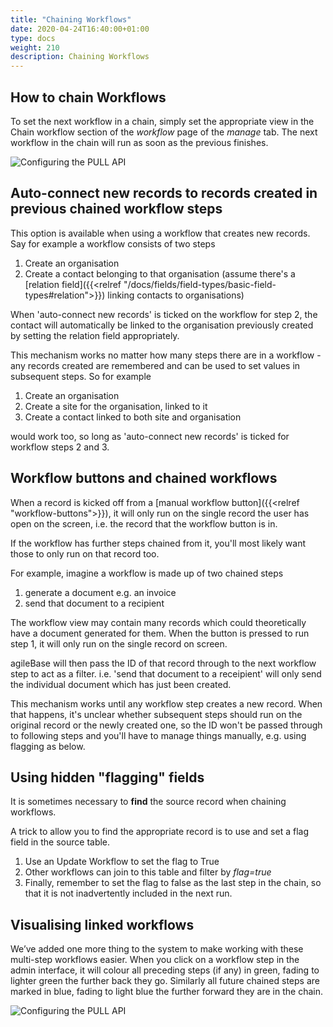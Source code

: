 ```yaml
---
title: "Chaining Workflows"
date: 2020-04-24T16:40:00+01:00
type: docs
weight: 210
description: Chaining Workflows
---
```


## How to chain Workflows

To set the next workflow in a chain, simply set the appropriate view in the Chain workflow section of the _workflow_ page of the _manage_ tab. The next workflow in the chain will run as soon as the previous finishes.

![Configuring the PULL API](/workflow-chain.png)

## Auto-connect new records to records created in previous chained workflow steps

This option is available when using a workflow that creates new records. Say for example a workflow consists of two steps

1) Create an organisation
2) Create a contact belonging to that organisation (assume there's a [relation field]({{<relref "/docs/fields/field-types/basic-field-types#relation">}}) linking contacts to organisations)

When 'auto-connect new records' is ticked on the workflow for step 2, the contact will automatically be linked to the organisation previously created by setting the relation field appropriately.

This mechanism works no matter how many steps there are in a workflow - any records created are remembered and can be used to set values in subsequent steps. So for example

1) Create an organisation
2) Create a site for the organisation, linked to it
3) Create a contact linked to both site and organisation

would work too, so long as 'auto-connect new records' is ticked for workflow steps 2 and 3.

## Workflow buttons and chained workflows

When a record is kicked off from a [manual workflow button]({{<relref "workflow-buttons">}}), it will only run on the single record the user has open on the screen, i.e. the record that the workflow button is in. 

If the workflow has further steps chained from it, you'll most likely want those to only run on that record too.

For example, imagine a workflow is made up of two chained steps
1) generate a document e.g. an invoice
2) send that document to a recipient

The workflow view may contain many records which could theoretically have a document generated for them. When the button is pressed to run step 1, it will only run on the single record on screen.

agileBase will then pass the ID of that record through to the next workflow step to act as a filter. i.e. 'send that document to a receipient' will only send the individual document which has just been created.

This mechanism works until any workflow step creates a new record. When that happens, it's unclear whether subsequent steps should run on the original record or the newly created one, so the ID won't be passed through to following steps and you'll have to manage things manually, e.g. using flagging as below.

## Using hidden "flagging" fields
It is sometimes necessary to **find** the source record when chaining workflows.

A trick to allow you to find the appropriate record is to use and set a flag field in the source table.

1) Use an Update Workflow to set the flag to True
2) Other workflows can join to this table and filter by _flag=true_
3) Finally, remember to set the flag to false as the last step in the chain, so that it is not inadvertently included in the next run. 

## Visualising linked workflows
We’ve added one more thing to the system to make working with these multi-step workflows easier. When you click on a workflow step in the admin interface, it will colour all preceding steps (if any) in green, fading to lighter green the further back they go. Similarly all future chained steps are marked in blue, fading to light blue the further forward they are in the chain.

![Configuring the PULL API](/workflow-recursive.png)